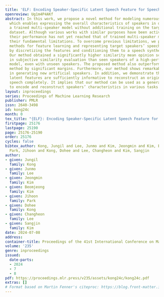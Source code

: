 ```yaml
---
title: 'ELF: Encoding Speaker-Specific Latent Speech Feature for Speech Synthesis'
openreview: Ug1m4P4AKf
abstract: In this work, we propose a novel method for modeling numerous speakers,
  which enables expressing the overall characteristics of speakers in detail like
  a trained multi-speaker model without additional training on the target speaker’s
  dataset. Although various works with similar purposes have been actively studied,
  their performance has not yet reached that of trained multi-speaker models due to
  their fundamental limitations. To overcome previous limitations, we propose effective
  methods for feature learning and representing target speakers’ speech characteristics
  by discretizing the features and conditioning them to a speech synthesis model.
  Our method obtained a significantly higher similarity mean opinion score (SMOS)
  in subjective similarity evaluation than seen speakers of a high-performance multi-speaker
  model, even with unseen speakers. The proposed method also outperforms a zero-shot
  method by significant margins. Furthermore, our method shows remarkable performance
  in generating new artificial speakers. In addition, we demonstrate that the encoded
  latent features are sufficiently informative to reconstruct an original speaker’s
  speech completely. It implies that our method can be used as a general methodology
  to encode and reconstruct speakers’ characteristics in various tasks.
layout: inproceedings
series: Proceedings of Machine Learning Research
publisher: PMLR
issn: 2640-3498
id: kong24c
month: 0
tex_title: "{ELF}: Encoding Speaker-Specific Latent Speech Feature for Speech Synthesis"
firstpage: 25176
lastpage: 25190
page: 25176-25190
order: 25176
cycles: false
bibtex_author: Kong, Jungil and Lee, Junmo and Kim, Jeongmin and Kim, Beomjeong and
  Park, Jihoon and Kong, Dohee and Lee, Changheon and Kim, Sangjin
author:
- given: Jungil
  family: Kong
- given: Junmo
  family: Lee
- given: Jeongmin
  family: Kim
- given: Beomjeong
  family: Kim
- given: Jihoon
  family: Park
- given: Dohee
  family: Kong
- given: Changheon
  family: Lee
- given: Sangjin
  family: Kim
date: 2024-07-08
address:
container-title: Proceedings of the 41st International Conference on Machine Learning
volume: '235'
genre: inproceedings
issued:
  date-parts:
  - 2024
  - 7
  - 8
pdf: https://proceedings.mlr.press/v235/assets/kong24c/kong24c.pdf
extras: []
# Format based on Martin Fenner's citeproc: https://blog.front-matter.io/posts/citeproc-yaml-for-bibliographies/
---
```

